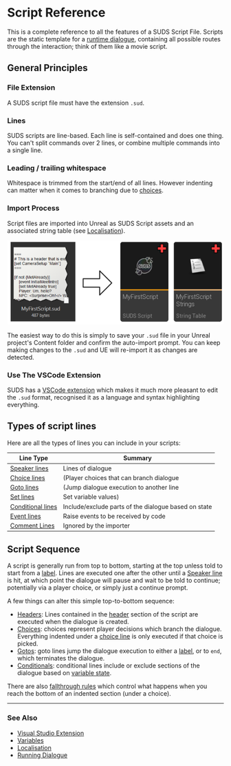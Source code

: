 # Script Reference

This is a complete reference to all the features of a SUDS Script File.
Scripts are the static template for a [runtime dialogue](RunningDialogue.md),
containing all possible routes through the interaction; think of them like
a movie script.

## General Principles

### File Extension

A SUDS script file must have the extension `.sud`. 

### Lines

SUDS scripts are line-based. Each line is self-contained and does one thing. 
You can't split commands over 2 lines, or combine multiple commands into a single line. 

### Leading / trailing whitespace

Whitespace is trimmed from the start/end of all lines.
However indenting can matter when it comes to branching due to [choices](ChoiceLines.md).

### Import Process

Script files are imported into Unreal as SUDS Script assets and an associated
string table (see [Localisation](Localisation.md)). 

![Import Process](img/ImportProcess.png)

The easiest way to do this is simply to save your `.sud` file in your Unreal 
project's Content folder and confirm the auto-import prompt. You can keep making
changes to the `.sud` and UE will re-import it as changes are detected.

### Use The VSCode Extension 

SUDS has a [VSCode extension](vscode.md) which makes it much more pleasant to edit
the `.sud` format, recognised it as a language and syntax highlighting everything.


## Types of script lines

Here are all the types of lines you can include in your scripts:

| Line Type | Summary |
|-----------|---------|
| [Speaker lines](SpeakerLines.md)  | Lines of dialogue |
| [Choice lines](ChoiceLines.md)    |(Player choices that can branch dialogue |
| [Goto lines](GotoLines.md)        |(Jump dialogue execution to another line |
| [Set lines](SetLines.md)          | Set variable values) |
| [Conditional lines](ConditionalLines.md)  | Include/exclude parts of the dialogue based on state |
| [Event lines](EventLines.md)              | Raise events to be received by code |
| [Comment Lines](CommentLines.md) | Ignored by the importer |


## Script Sequence

A script is generally run from top to bottom, starting at the top unless told to start from
a [label](GotoLines.md#label-lines). Lines are executed one after the other until 
a [Speaker line](SpeakerLines.md) is hit, at which point the dialogue will pause 
and wait to be told to continue; potentially via a player choice, or simply just a continue prompt.

A few things can alter this simple top-to-bottom sequence:

* [Headers](Header.md): Lines contained in the [header](Header.md) section of
    the script are executed when the dialogue is created.
* [Choices](ChoiceLines.md): choices represent player decisions which branch the dialogue.
    Everything indented under a [choice line](ChoiceLines.md) is only executed if 
    that choice is picked. 
* [Gotos](GotoLines.md): goto lines jump the dialogue execution to either a 
    [label](GotoLines.md#label-lines), or to `end`, which terminates the dialogue.
* [Conditionals](ConditionalLines.md): conditional lines include or exclude sections of the dialogue
    based on [variable state](Variables.md).

There are also [fallthrough rules](ChoiceLines.md#fallthrough) which control what
happens when you reach the bottom of an indented section (under a choice).

---

### See Also

* [Visual Studio Extension](vscode.md)
* [Variables](Variables.md)
* [Localisation](Localisation.md)
* [Running Dialogue](RunningDialogue.md)

